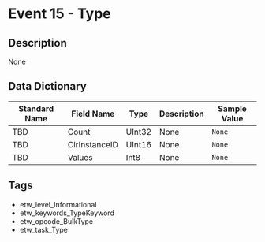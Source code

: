 # Event 15 - Type

## Description
None

## Data Dictionary
|Standard Name|Field Name|Type|Description|Sample Value|
|---|---|---|---|---|
|TBD|Count|UInt32|None|`None`|
|TBD|ClrInstanceID|UInt16|None|`None`|
|TBD|Values|Int8|None|`None`|

## Tags
* etw_level_Informational
* etw_keywords_TypeKeyword
* etw_opcode_BulkType
* etw_task_Type